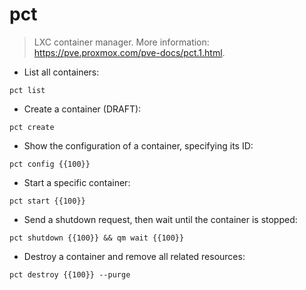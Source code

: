 # pct

> LXC container manager.
> More information: <https://pve.proxmox.com/pve-docs/pct.1.html>.

- List all containers:

`pct list`

- Create a container (DRAFT):

`pct create`

- Show the configuration of a container, specifying its ID:

`pct config {{100}}`

- Start a specific container:

`pct start {{100}}`

- Send a shutdown request, then wait until the container is stopped:

`pct shutdown {{100}} && qm wait {{100}}`

- Destroy a container and remove all related resources:

`pct destroy {{100}} --purge`
